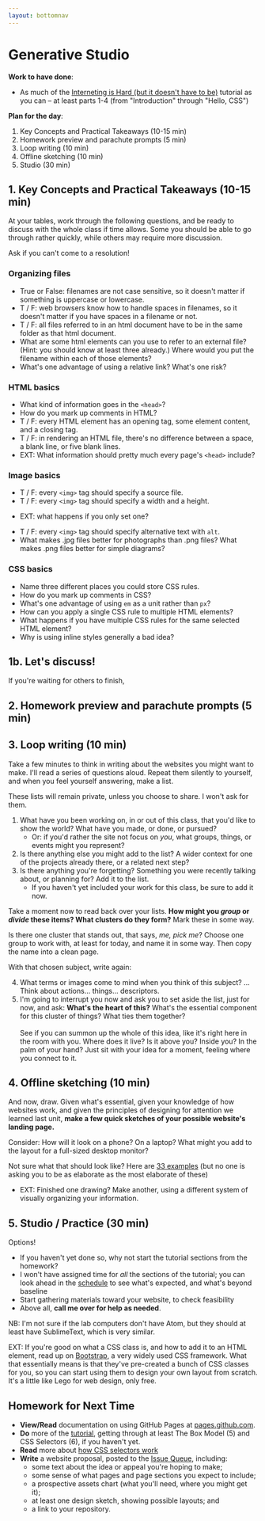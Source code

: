 ```yaml
---
layout: bottomnav
---
```


# Generative Studio

**Work to have done**:
* As much of the [Interneting is Hard (but it doesn't have to be)](http://web.archive.org/web/20190213013947/https://internetingishard.com/html-and-css/) tutorial as you can – at least parts 1-4 (from "Introduction" through "Hello, CSS")

**Plan for the day**:

1. Key Concepts and Practical Takeaways (10-15 min)
2. Homework preview and parachute prompts (5 min)
3. Loop writing (10 min)
4. Offline sketching (10 min)
5. Studio (30 min)

## 1. Key Concepts and Practical Takeaways (10-15 min)

At your tables, work through the following questions, and be ready to discuss with the whole class if time allows. Some you should be able to go through rather quickly, while others may require more discussion.

Ask if you can't come to a resolution!

### Organizing files

* True or False: filenames are not case sensitive, so it doesn't matter if something is uppercase or lowercase.
* T / F: web browsers know how to handle spaces in filenames, so it doesn't matter if you have spaces in a filename or not.
* T / F: all files referred to in an html document have to be in the same folder as that html document.
* What are some html elements can you use to refer to an external file? (Hint: you should know at least three already.) Where would you put the filename within each of those elements? <!-- <a href="">, <img src="">, <link href=""> -->
* What's one advantage of using a relative link? <!-- easier to change folder names / servers --> What's one risk? <!-- link could break -->

### HTML basics
* What kind of information goes in the `<head>`?
* How do you mark up comments in HTML?
* T / F: every HTML element has an opening tag, some element content, and a closing tag.
* T / F: in rendering an HTML file, there's no difference between a space, a blank line, or five blank lines.
* EXT: What information should pretty much every page's `<head>` include? <!-- <title>, <meta charset='UTF-8'/>, <link rel="stylesheet"> -->

### Image basics
* T / F: every `<img>` tag should specify a source file.
* T / F: every `<img>` tag should specify a width and a height.
 - EXT: what happens if you only set one?
* T / F: every `<img>` tag should specify alternative text with `alt`.
* What makes .jpg files better for photographs than .png files? What makes .png files better for simple diagrams?

### CSS basics
* Name three different places you could store CSS rules. <!-- external stylesheet, page-specific <style> in the <head>, inline style in the attributes of an html element -->
* How do you mark up comments in CSS?
* What's one advantage of using `em` as a unit rather than `px`?
* How can you apply a single CSS rule to multiple HTML elements?  
* What happens if you have multiple CSS rules for the same selected HTML element?
* Why is using inline styles generally a bad idea?

## 1b. Let's discuss!

If you're waiting for others to finish,

## 2. Homework preview and parachute prompts (5 min)



## 3. Loop writing (10 min)

Take a few minutes to think in writing about the websites you might want to make. I'll read a series of questions aloud. Repeat them silently to yourself, and when you feel yourself answering, make a list.

These lists will remain private, unless you choose to share. I won't ask for them.

1. What have you been working on, in or out of this class, that you'd like to show the world? What have you made, or done, or pursued?
    - Or: if you'd rather the site not focus on _you_, what groups, things, or events might you represent?
2. Is there anything else you might add to the list? A wider context for one of the projects already there, or a related next step?
3. Is there anything you're forgetting? Something you were recently talking about, or planning for? Add it to the list.
    - If you haven't yet included your work for this class, be sure to add it now.

Take a moment now to read back over your lists. **How might you _group_ or _divide_ these items? What clusters do they form?** Mark these in some way.

Is there one cluster that stands out, that says, _me, pick me_? Choose one group to work with, at least for today, and name it in some way. Then copy the name into a clean page.

With that chosen subject, write again:

4. What terms or images come to mind when you think of this subject? ... Think about actions... things... descriptors.
5. I'm going to interrupt you now and ask you to set aside the list, just for now, and ask: **What's the heart of this?** What's the essential component for this cluster of things? What ties them together? <br/><br/>See if you can summon up the whole of this idea, like it's right here in the room with you. Where does it live? Is it above you? Inside you? In the palm of your hand? Just sit with your idea for a moment, feeling where you connect to it.

## 4. Offline sketching (10 min)
And now, draw. Given what's essential, given your knowledge of how websites work, and given the principles of designing for attention we learned last unit, **make a few quick sketches of your possible website's landing page.**

Consider: How will it look on a phone? On a laptop? What might you add to the layout for a full-sized desktop monitor?

Not sure what that should look like? Here are [33 examples](http://designbeep.com/2012/05/17/33-great-examples-of-web-design-sketches/) (but no one is asking you to be as elaborate as the most elaborate of these)

* EXT: Finished one drawing? Make another, using a different system of visually organizing your information.


## 5. Studio / Practice (30 min)

Options!

* If you haven't yet done so, why not start the tutorial sections from the homework?
* I won't have assigned time for *all* the sections of the tutorial; you can look ahead in the [schedule](/{{site.course.base_path}}schedule) to see what's expected, and what's beyond baseline
* Start gathering materials toward your website, to check feasibility
* Above all, **call me over for help as needed**.

NB: I'm not sure if the lab computers don't have Atom, but they should at least have SublimeText, which is very similar.

EXT: If you're good on what a CSS class is, and how to add it to an HTML element, read up on [Bootstrap](https://getbootstrap.com/), a very widely used CSS framework. What that essentially means is that they've pre-created a bunch of CSS classes for you, so you can start using them to design your own layout from scratch. It's a little like Lego for web design, only free.


## Homework for Next Time

* **View/Read** documentation on using GitHub Pages at [pages.github.com](https://pages.github.com/).
* **Do** more of the [tutorial](http://web.archive.org/web/20190213013947/https://internetingishard.com/html-and-css/), getting through at least The Box Model (5) and CSS Selectors (6), if you haven't yet.
* **Read** more about [how CSS selectors work](https://css-tricks.com/how-css-selectors-work/)
* **Write** a website proposal, posted to the [Issue Queue]({{site.github.repository_url}}/issues), including:
    - some text about the idea or appeal you're hoping to make;
    - some sense of what pages and page sections you expect to include;
    - a prospective assets chart (what you'll need, where you might get it);
    - at least one design sketch, showing possible layouts; and
    - a link to your repository.
